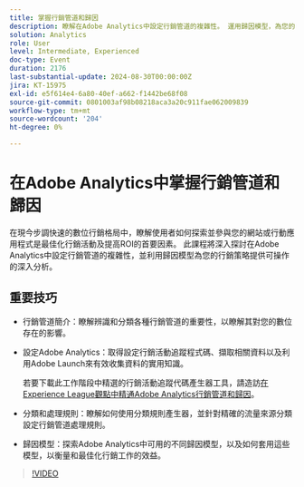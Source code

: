 ```yaml
---
title: 掌握行銷管道和歸因
description: 瞭解在Adobe Analytics中設定行銷管道的複雜性。 運用歸因模型，為您的行銷策略提供可操作的深入分析。
solution: Analytics
role: User
level: Intermediate, Experienced
doc-type: Event
duration: 2176
last-substantial-update: 2024-08-30T00:00:00Z
jira: KT-15975
exl-id: e5f614e4-6a80-40ef-a662-f1442be68f08
source-git-commit: 0801003af98b08218aca3a20c911fae062009839
workflow-type: tm+mt
source-wordcount: '204'
ht-degree: 0%

---
```


# 在Adobe Analytics中掌握行銷管道和歸因

在現今步調快速的數位行銷格局中，瞭解使用者如何探索並參與您的網站或行動應用程式是最佳化行銷活動及提高ROI的首要因素。 此課程將深入探討在Adobe Analytics中設定行銷管道的複雜性，並利用歸因模型為您的行銷策略提供可操作的深入分析。

## 重要技巧

* 行銷管道簡介：瞭解辨識和分類各種行銷管道的重要性，以瞭解其對您的數位存在的影響。
* 設定Adobe Analytics：取得設定行銷活動追蹤程式碼、擷取相關資料以及利用Adobe Launch來有效收集資料的實用知識。

  若要下載此工作階段中精選的行銷活動追蹤代碼產生器工具，請造訪[在Experience League觀點中精通Adobe Analytics行銷管道和歸因](https://experienceleague.adobe.com/en/perspectives/mastering-adobe-analytics-marketing-channels-attribution)。

* 分類和處理規則：瞭解如何使用分類規則產生器，並針對精確的流量來源分類設定行銷管道處理規則。
* 歸因模型：探索Adobe Analytics中可用的不同歸因模型，以及如何套用這些模型，以衡量和最佳化行銷工作的效益。

>[!VIDEO](https://video.tv.adobe.com/v/3432747/?learn=on)
